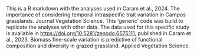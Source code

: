This is a R markdown with the analyses used in Caram et al., 2024. The importance of considering temporal intraspecific trait variation in Campos grasslands. Journal Vegetation Science. 
This 'generic' code was build to replicate the analyses with other data. 
The data used for this specific study is available in https://doi.org/10.5281/zenodo.6575111, published in Caram et al., 2023. Biomass fine-scale variation is predictive of functional composition and diversity in grazed grassland. Applied Vegetation Science.

